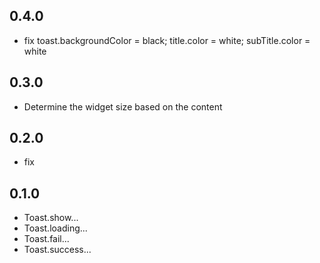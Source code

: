 ## 0.4.0
- fix toast.backgroundColor = black; title.color = white; subTitle.color = white

## 0.3.0
- Determine the widget size based on the content 

## 0.2.0
- fix 

## 0.1.0
- Toast.show...
- Toast.loading...
- Toast.fail...
- Toast.success...